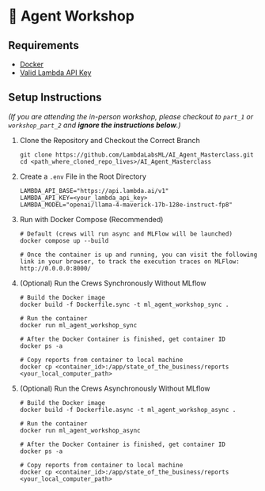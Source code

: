 # 🧠 Agent Workshop

## Requirements
- [Docker](https://www.docker.com/)
- [Valid Lambda API Key](https://lambda.ai/inference)

## Setup Instructions  
*(If you are attending the in-person workshop, please checkout to `part_1` or `workshop_part_2` and **ignore the instructions below**.)*

1. Clone the Repository and Checkout the Correct Branch
   ```
   git clone https://github.com/LambdaLabsML/AI_Agent_Masterclass.git
   cd <path_where_cloned_repo_lives>/AI_Agent_Masterclass
   ```

2. Create a `.env` File in the Root Directory
   ```
   LAMBDA_API_BASE="https://api.lambda.ai/v1"
   LAMBDA_API_KEY=<your_lambda_api_key>
   LAMBDA_MODEL="openai/llama-4-maverick-17b-128e-instruct-fp8"
   ```

3. Run with Docker Compose (Recommended)
   ```
   # Default (crews will run async and MLFlow will be launched)
   docker compose up --build

   # Once the container is up and running, you can visit the following link in your browser, to track the execution traces on MLFlow:
   http://0.0.0.0:8000/
   ```

4. (Optional) Run the Crews Synchronously Without MLflow
   ```
   # Build the Docker image
   docker build -f Dockerfile.sync -t ml_agent_workshop_sync .

   # Run the container
   docker run ml_agent_workshop_sync

   # After the Docker Container is finished, get container ID
   docker ps -a

   # Copy reports from container to local machine
   docker cp <container_id>:/app/state_of_the_business/reports <your_local_computer_path>
   ```

4. (Optional) Run the Crews Asynchronously Without MLflow
   ```
   # Build the Docker image
   docker build -f Dockerfile.async -t ml_agent_workshop_async .

   # Run the container
   docker run ml_agent_workshop_async

   # After the Docker Container is finished, get container ID
   docker ps -a

   # Copy reports from container to local machine
   docker cp <container_id>:/app/state_of_the_business/reports <your_local_computer_path>
   ```